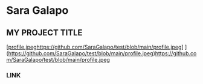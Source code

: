 # __Sara Galapo__
## MY PROJECT TITLE
[[profile.jpeg](https://github.com/SaraGalapo/test/blob/main/profile.jpeg)https://github.com/SaraGalapo/test/blob/main/profile.jpeg] ](https://github.com/SaraGalapo/test/blob/main/profile.jpeg)https://github.com/SaraGalapo/test/blob/main/profile.jpeg
### LINK

